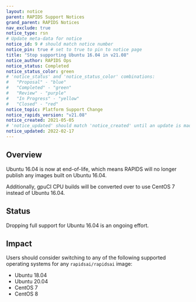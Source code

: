```yaml
---
layout: notice
parent: RAPIDS Support Notices
grand_parent: RAPIDS Notices
nav_exclude: true
notice_type: rsn
# Update meta-data for notice
notice_id: 9 # should match notice number
notice_pin: true # set to true to pin to notice page
title: "Stop supporting Ubuntu 16.04 in v21.08"
notice_author: RAPIDS Ops
notice_status: Completed
notice_status_color: green
# 'notice_status' and 'notice_status_color' combinations:
#   "Proposal" - "blue"
#   "Completed" - "green"
#   "Review" - "purple"
#   "In Progress" - "yellow"
#   "Closed" - "red"
notice_topic: Platform Support Change
notice_rapids_version: "v21.08"
notice_created: 2021-05-05
# 'notice_updated' should match 'notice_created' until an update is made
notice_updated: 2022-02-17
---
```


## Overview

Ubuntu 16.04 is now at end-of-life, which means RAPIDS will no longer publish any images built on Ubuntu 16.04.

Additionally, gpuCI CPU builds will be converted over to use CentOS 7 instead of Ubuntu 16.04.

## Status

Dropping full support for Ubuntu 16.04 is an ongoing effort.

## Impact

Users should consider switching to any of the following supported operating systems for any `rapidsai/rapidsai` image:
  - Ubuntu 18.04
  - Ubuntu 20.04
  - CentOS 7
  - CentOS 8

